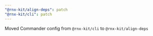 ```yaml
---
"@rnx-kit/align-deps": patch
"@rnx-kit/cli": patch
---
```


Moved Commander config from `@rnx-kit/cli` to `@rnx-kit/align-deps`
